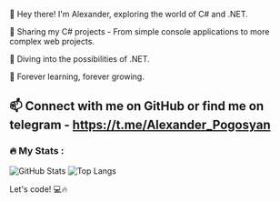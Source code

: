 👋 Hey there! I'm Alexander, exploring the world of C# and .NET.

🌟 Sharing my C# projects - From simple console applications to more complex web projects.

🚀 Diving into the possibilities of .NET.

📖 Forever learning, forever growing.

📫 Connect with me on GitHub or find me on telegram - https://t.me/Alexander_Pogosyan
---

### :fire: My Stats :
![GitHub Stats](https://github-readme-stats.vercel.app/api?username=AlexanderPogosyan123&theme=radical)
![Top Langs](https://github-readme-stats.vercel.app/api/top-langs/?username=AlexanderPogosyan123&theme=tokyonight)
 
 Let's code! 💻🔥
